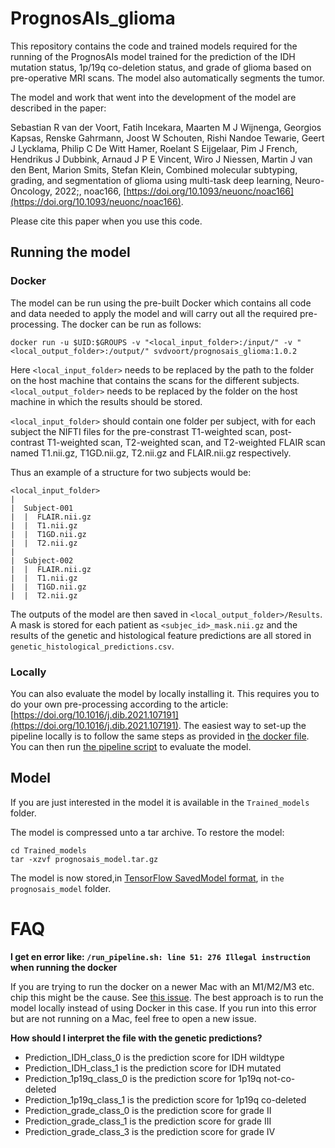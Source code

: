 # PrognosAIs_glioma

This repository contains the code and trained models required for the running of the PrognosAIs model trained for the prediction of the IDH mutation status, 1p/19q co-deletion status, and grade of glioma based on pre-operative MRI scans. The model also automatically segments the tumor.

The model and work that went into the development of the model are described in the paper:

Sebastian R van der Voort, Fatih Incekara, Maarten M J Wijnenga, Georgios Kapsas, Renske Gahrmann, Joost W Schouten, Rishi Nandoe Tewarie, Geert J Lycklama, Philip C De Witt Hamer, Roelant S Eijgelaar, Pim J French, Hendrikus J Dubbink, Arnaud J P E Vincent, Wiro J Niessen, Martin J van den Bent, Marion Smits, Stefan Klein, Combined molecular subtyping, grading, and segmentation of glioma using multi-task deep learning, Neuro-Oncology, 2022;, noac166, [https://doi.org/10.1093/neuonc/noac166](https://doi.org/10.1093/neuonc/noac166).

Please cite this paper when you use this code.

## Running the model 


### Docker
The model can be run using the pre-built Docker which contains all code and data needed to apply the model and will carry out all the required pre-processing.
The docker can be run as follows: 

`docker run -u $UID:$GROUPS -v "<local_input_folder>:/input/" -v "<local_output_folder>:/output/" svdvoort/prognosais_glioma:1.0.2`

Here `<local_input_folder>` needs to be replaced by the path to the folder on the host machine that contains the scans for the different subjects.
`<local_output_folder>` needs to be replaced by the folder on the host machine in which the results should be stored.


`<local_input_folder>` should contain one folder per subject, with for each subject the NIFTI files for the pre-constrast T1-weighted scan, post-contrast T1-weighted scan, T2-weighted scan, and T2-weighted FLAIR scan named T1.nii.gz, T1GD.nii.gz, T2.nii.gz and FLAIR.nii.gz respectively.

Thus an example of a structure for two subjects would be: 

```
<local_input_folder>
|
|  Subject-001
|  |  FLAIR.nii.gz
|  |  T1.nii.gz
|  |  T1GD.nii.gz
|  |  T2.nii.gz
|
|  Subject-002
|  |  FLAIR.nii.gz
|  |  T1.nii.gz
|  |  T1GD.nii.gz
|  |  T2.nii.gz
```

The outputs of the model are then saved in `<local_output_folder>/Results`. A mask is stored for each patient as `<subjec_id>_mask.nii.gz` and the results of the genetic and histological feature predictions are all stored in `genetic_histological_predictions.csv`.

### Locally

You can also evaluate the model by locally installing it. This requires you to do your own pre-processing according to the article: [https://doi.org/10.1016/j.dib.2021.107191](https://doi.org/10.1016/j.dib.2021.107191). 
The easiest way to set-up the pipeline locally is to follow the same steps as provided in [the docker file](https://github.com/Svdvoort/PrognosAIs_glioma/blob/master/Docker/Dockerfile). 
You can then run [the pipeline script](https://github.com/Svdvoort/PrognosAIs_glioma/blob/master/Docker/run_pipeline.sh) to evaluate the model. 


## Model

If you are just interested in the model it is available in the `Trained_models` folder. 

The model is compressed unto a tar archive. To restore the model:

```
cd Trained_models
tar -xzvf prognosais_model.tar.gz
```

The model is now stored,in [TensorFlow SavedModel format](https://www.tensorflow.org/guide/saved_model), in `the prognosais_model` folder.

# FAQ

**I get en error like: `/run_pipeline.sh: line 51: 276 Illegal instruction` when running the docker**

If you are trying to run the docker on a newer Mac with an M1/M2/M3 etc. chip this might be the cause. See [this issue](https://github.com/Svdvoort/PrognosAIs_glioma/issues/4). The best approach is to run the model locally instead of using Docker in this case. If you run into this error but are not running on a Mac, feel free to open a new issue. 

**How should I interpret the file with the genetic predictions?**

- Prediction_IDH_class_0 is the prediction score for IDH wildtype
- Prediction_IDH_class_1 is the prediction score for IDH mutated
- Prediction_1p19q_class_0 is the prediction score for 1p19q not-co-deleted
- Prediction_1p19q_class_1 is the prediction score for 1p19q co-deleted
- Prediction_grade_class_0 is the prediction score for grade II
- Prediction_grade_class_1 is the prediction score for grade III
- Prediction_grade_class_3 is the prediction score for grade IV







